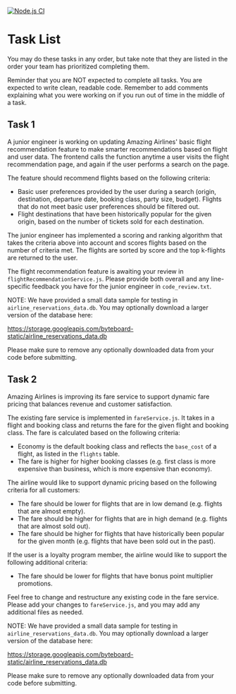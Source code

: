 [![Node.js CI](https://github.com/cikasfm/amazing-airlines/actions/workflows/node.js.yml/badge.svg)](https://github.com/cikasfm/amazing-airlines/actions/workflows/node.js.yml)

# Task List

You may do these tasks in any order, but take note that they are listed in the order your team has prioritized completing them.

Reminder that you are NOT expected to complete all tasks. You are expected to write clean, readable code. Remember to add comments explaining what you were working on if you run out of time in the middle of a task.


## Task 1

A junior engineer is working on updating Amazing Airlines' basic flight recommendation feature to make smarter recommendations based on flight and user data. The frontend calls the function anytime a user visits the flight recommendation page, and again if the user performs a search on the page.

The feature should recommend flights based on the following criteria:

- Basic user preferences provided by the user during a search (origin, destination, departure date, booking class, party size, budget). Flights that do not meet basic user preferences should be filtered out.
- Flight destinations that have been historically popular for the given origin, based on the number of tickets sold for each destination.

The junior engineer has implemented a scoring and ranking algorithm that takes the criteria above into account and scores flights based on the number of criteria met. The flights are sorted by score and the top k-flights are returned to the user.

The flight recommendation feature is awaiting your review in `flightRecommendationService.js`. Please provide both overall and any line-specific feedback you have for the junior engineer in `code_review.txt`.

NOTE: We have provided a small data sample for testing in `airline_reservations_data.db`. You may optionally download a larger version of the database here:

https://storage.googleapis.com/byteboard-static/airline_reservations_data.db

Please make sure to remove any optionally downloaded data from your code before submitting.


## Task 2

Amazing Airlines is improving its fare service to support dynamic fare pricing that balances revenue and customer satisfaction.

The existing fare service is implemented in `fareService.js`. It takes in a flight and booking class and returns the fare for the given flight and booking class. The fare is calculated based on the following criteria:

- Economy is the default booking class and reflects the `base_cost` of a flight, as listed in the `flights` table.
- The fare is higher for higher booking classes (e.g. first class is more expensive than business, which is more expensive than economy).

The airline would like to support dynamic pricing based on the following criteria for all customers:

- The fare should be lower for flights that are in low demand (e.g. flights that are almost empty).
- The fare should be higher for flights that are in high demand (e.g. flights that are almost sold out).
- The fare should be higher for flights that have historically been popular for the given month (e.g. flights that have been sold out in the past).

If the user is a loyalty program member, the airline would like to support the following additional criteria:

- The fare should be lower for flights that have bonus point multiplier promotions.

Feel free to change and restructure any existing code in the fare service. Please add your changes to `fareService.js`, and you may add any additional files as needed.

NOTE: We have provided a small data sample for testing in `airline_reservations_data.db`. You may optionally download a larger version of the database here:

https://storage.googleapis.com/byteboard-static/airline_reservations_data.db

Please make sure to remove any optionally downloaded data from your code before submitting.

